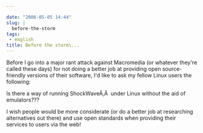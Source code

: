 ```yaml
---

date: "2006-05-05 14:44"
slug: |
  before-the-storm
tags:
 - english
title: Before the storm\...
---
```


Before I go into a major rant attack against Macromedia (or whatever
they're called these days) for not doing a better job at providing open
source-friendly versions of their software, I'd like to ask my fellow
Linux users the following:

Is there a way of running ShockWaveÃ‚Â  under Linux without the aid of
emulators???

I wish people would be more considerate (or do a better job at
researching alternatives out there) and use open standards when
providing their services to users via the web!
